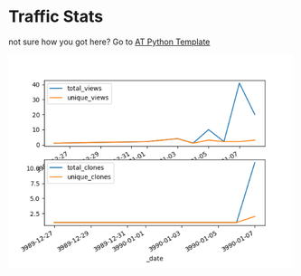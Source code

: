 # Traffic Stats

not sure how you got here? Go to [AT Python Template](https://github.com/at-gmbh/at-python-template)

![traffic plots](./traffic/plots.png)

